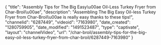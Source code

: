 {
    "title": "Assembly Tips for The Big Easy\u00ae Oil-Less Turkey Fryer from Char-Broil\u00ae",
    "description": "Assembling The Big Easy Oil-less Turkey Fryer from Char-Broil\u00ae is really easy thanks to these tips!",
    "channelid": "6287449",
    "videoid": "7163980",
    "date_created": "1280759905",
    "date_modified": "1491523487",
    "type": "captivate",
    "layout": "channelVideo",
    "url": "\/char-broil\/assembly-tips-for-the-big-easy-oil-less-turkey-fryer-from-char-broil\/6287449-7163980"
}